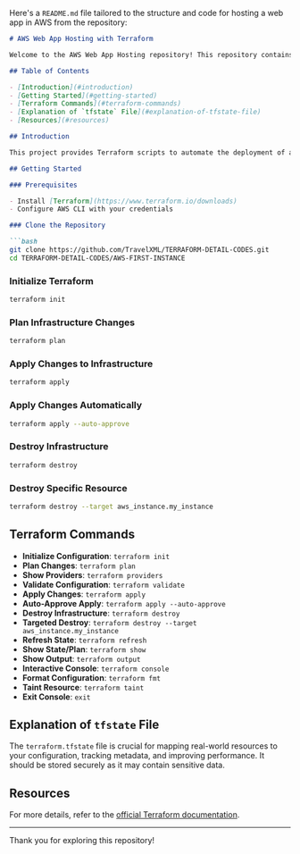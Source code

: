 Here's a `README.md` file tailored to the structure and code for hosting a web app in AWS from the repository:

```markdown
# AWS Web App Hosting with Terraform

Welcome to the AWS Web App Hosting repository! This repository contains Terraform configurations to deploy a web application on AWS.

## Table of Contents

- [Introduction](#introduction)
- [Getting Started](#getting-started)
- [Terraform Commands](#terraform-commands)
- [Explanation of `tfstate` File](#explanation-of-tfstate-file)
- [Resources](#resources)

## Introduction

This project provides Terraform scripts to automate the deployment of a web application on AWS. It includes setting up the necessary infrastructure components such as EC2 instances, security groups, and other AWS resources.

## Getting Started

### Prerequisites

- Install [Terraform](https://www.terraform.io/downloads)
- Configure AWS CLI with your credentials

### Clone the Repository

```bash
git clone https://github.com/TravelXML/TERRAFORM-DETAIL-CODES.git
cd TERRAFORM-DETAIL-CODES/AWS-FIRST-INSTANCE
```

### Initialize Terraform

```bash
terraform init
```

### Plan Infrastructure Changes

```bash
terraform plan
```

### Apply Changes to Infrastructure

```bash
terraform apply
```

### Apply Changes Automatically

```bash
terraform apply --auto-approve
```

### Destroy Infrastructure

```bash
terraform destroy
```

### Destroy Specific Resource

```bash
terraform destroy --target aws_instance.my_instance
```

## Terraform Commands

- **Initialize Configuration**: `terraform init`
- **Plan Changes**: `terraform plan`
- **Show Providers**: `terraform providers`
- **Validate Configuration**: `terraform validate`
- **Apply Changes**: `terraform apply`
- **Auto-Approve Apply**: `terraform apply --auto-approve`
- **Destroy Infrastructure**: `terraform destroy`
- **Targeted Destroy**: `terraform destroy --target aws_instance.my_instance`
- **Refresh State**: `terraform refresh`
- **Show State/Plan**: `terraform show`
- **Show Output**: `terraform output`
- **Interactive Console**: `terraform console`
- **Format Configuration**: `terraform fmt`
- **Taint Resource**: `terraform taint`
- **Exit Console**: `exit`

## Explanation of `tfstate` File

The `terraform.tfstate` file is crucial for mapping real-world resources to your configuration, tracking metadata, and improving performance. It should be stored securely as it may contain sensitive data.

## Resources

For more details, refer to the [official Terraform documentation](https://www.terraform.io/docs).

---

Thank you for exploring this repository! 
